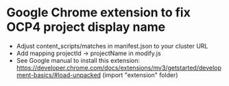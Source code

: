 # Google Chrome extension to fix OCP4 project display name
- Adjust content_scripts/matches in manifest.json to your cluster URL
- Add mapping projectId -> projectName in modify.js
- See Google manual to install this extension: https://developer.chrome.com/docs/extensions/mv3/getstarted/development-basics/#load-unpacked (import "extension" folder)